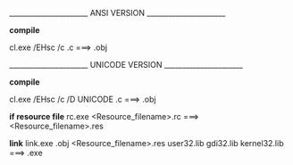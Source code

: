 
______________________ ANSI VERSION ______________________

  **compile**
  
cl.exe /EHsc /c <filename>.c    ===> <filename>.obj

______________________ UNICODE VERSION ______________________
 
  **compile**
 
cl.exe /EHsc /c /D UNICODE <filename>.c    ===> <filename>.obj


 **if resource file**
rc.exe <Resource_filename>.rc	===> <Resource_filename>.res


 **link**
link.exe <filename>.obj <Resource_filename>.res user32.lib gdi32.lib kernel32.lib   ===> <filename>.exe
